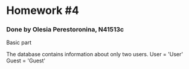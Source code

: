 # Homework #4
### Done by Olesia Perestoronina, N41513c
Basic part

The database contains information about only two users.
User = 'User'
Guest = 'Guest'

